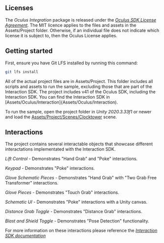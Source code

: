 

## Licenses
The *Oculus Integration* package is released under the *[Oculus SDK License Agreement](https://developer.oculus.com/licenses/oculussdk)*.
The MIT licence applies to the files and assets in the Assets/Project folder.
Otherwise, if an individual file does not indicate which license it is subject to, then the Oculus License applies.

## Getting started

First, ensure you have Git LFS installed by running this command:
```sh
git lfs install
```

All of the actual project files are in Assets/Project. This folder includes all scripts and assets to run the sample, excluding those that are part of the Interaction SDK.
The project includes v41 of the Oculus SDK, including the Interaction SDK. You can find the Interaction SDK in [Assets/Oculus/Interaction]{Assets/Oculus/Interaction).

To run the sample, open the project folder in *Unity 2020.3.33f1* or newer and load the [Assets/Project/Scenes/Clocktower](Assets/Scenes/Clocktower.unity) scene.

## Interactions
The project contains several interactable objects that showcase different interactations implementated with the Interaction SDK.

*Lift Control* - Demonstrates "Hand Grab" and "Poke" interactions.

*Keypad* - Demonstrates "Poke" interactions.

*Glove Schematic Pieces* - Demonstrates "Hand Grab" with "Two Grab Free Transformer" interactions.

*Glove Pieces* - Demonstrates "Touch Grab" interactions.

*Schematic UI* - Demonstrates "Poke" interactions with a Unity canvas.

*Distance Grab Toggle* - Demonstrates "Distance Grab" interactions.

*Blast and Shield Toggle* - Demonstrates "Pose Detection" functionality.

For more information on these interactions please reference the *[Interaction SDK documentation](https://developer.oculus.com/documentation/unity/unity-isdk-interaction-sdk-overview/)*
